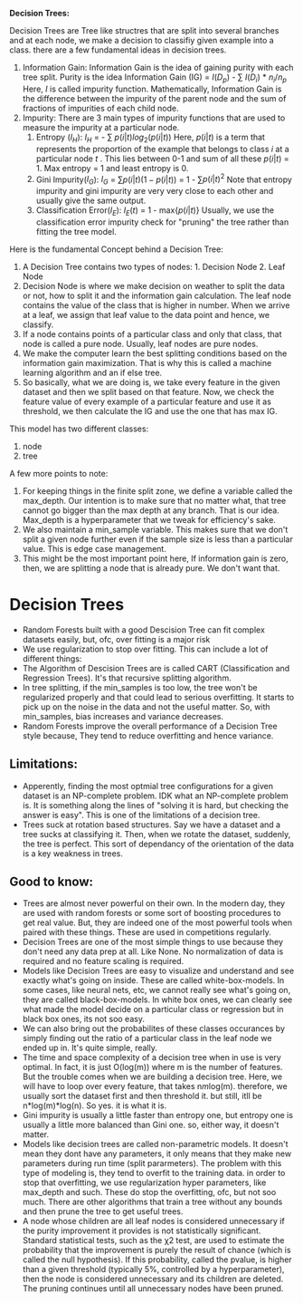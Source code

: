 **Decision Trees:**

Decision Trees are Tree like structres that are split into several branches and at each node, we make a decision to classifiy given example into a class. there are a few fundamental ideas in decision trees. 

1. Information Gain:
    Information Gain is the idea of gaining purity with each tree split. Purity is the idea 
    Information Gain (IG) = $I$($D_p$) - $\sum$ $I$($D_i$) * $n_i$/$n_p$
    Here, $I$ is called impurity function. Mathematically, Information Gain is the difference between the impurity of the parent node and the sum of fractions of impurities of each child node.
2. Impurity:
    There are 3 main types of impurity functions that are used to measure the impurity at a particular node. 
    1. Entropy ($I_H$):
        $I_H$ = - $\sum$ $p(i|t)$$log_2(p(i|t))$ 
        Here, $p(i|t)$ is a term that represents the proportion of the example that belongs to class $i$ at a particular node $t$ . This lies between 0-1 and sum of all these $p(i|t)$  = 1. Max entropy = 1 and least entropy is 0.
    2. Gini Impurity($I_G$):
        $I_G$ = $\sum$$p(i|t)$($1 - p(i|t)$) = 1 - $\sum$$p(i|t)^2$ 
        Note that entropy impurity and gini impurity are very very close to each other and usually give the same output.
    3. Classification Error($I_E$):
        $I_E(t)$ = 1 - max{$p(i|t)$} 
        Usually, we use the classification error impurity check for "pruning" the tree rather than fitting the tree model. 

Here is the fundamental Concept behind a Decision Tree:

1. A Decision Tree contains two types of nodes: 1. Decision Node 2. Leaf Node
2. Decision Node is where we make decision on weather to split the data or not, how to split it and the information gain calculation. The leaf node contains the value of the class that is higher in number. When we arrive at a leaf, we assign that leaf value to the data point and hence, we classify.
3. If a node contains points of a particular class and only that class, that node is called a pure node. Usually, leaf nodes are pure nodes.
4. We make the computer learn the best splitting conditions based on the information gain maximization. That is why this is called a machine learning algorithm and an if else tree.
5. So basically, what we are doing is, we take every feature in the given dataset and then we split based on that feature. Now, we check the feature value of every example of a particular feature and use it as threshold, we then calculate the IG and use the one that has max IG.

This model has two different classes:
1. node
2. tree


A few more points to note:
1. For keeping things in the finite split zone, we define a variable called the max_depth. Our intention is to make sure that no matter what, that tree cannot go bigger than the max depth at any branch. That is our idea. Max_depth is a hyperparameter that we tweak for efficiency's sake. 
2. We also maintain a min_sample variable. This makes sure that we don't split a given node further even if the sample size is less than a particular value. This is edge case management.
3. This might be the most important point here, If information gain is zero, then,  we are splitting a node that is already pure. We don't want that.



# Decision Trees 

- Random Forests built with a good Descision Tree can fit complex datasets easily, but, ofc, over fitting is a major risk
- We use regularization to stop over fitting. This can include a lot of different things:
- The Algorithm of Descision Trees are is called CART (Classification and Regression Trees). It's that recursive splitting algorithm.
- In tree splitting, if the min_samples is too low, the tree won't be regularized properly and that could lead to serious overfitting. It starts to pick up on the noise in the data and not the useful matter. So, with min_samples, bias increases and variance decreases.
- Random Forests improve the overall performance of a Decision Tree style because, They tend to reduce overfitting and hence variance.
## Limitations:

- Apperently, finding the most optmial tree configurations for a given dataset is an NP-complete problem. IDK what an NP-complete problem is. It is something along the lines of "solving it is hard, but checking the answer is easy". This is one of the limitations of a decision tree.
- Trees suck at rotation based structures. Say we have a dataset and a tree sucks at classifying it. Then, when we rotate the dataset, suddenly, the tree is perfect. This sort of dependancy of the orientation of the data is a key weakness in trees.

## Good to know:

- Trees are almost never powerful on their own. In the modern day, they are used with random forests or some sort of boosting procedures to get real value. But, they are indeed one of the most powerful tools when paired with these things. These are used in competitions regularly.
- Decision Trees are one of the most simple things to use because they don't need any data prep at all. Like None. No normalization of data is required and no feature scaling is required.
- Models like Decision Trees are easy to visualize and understand and see exactly what's going on inside. These are called white-box-models. In some cases, like neural nets, etc, we cannot really see what's going on, they are called black-box-models. In white box ones, we can clearly see what made the model decide on a particular class or regression but in black box ones, its not soo easy.
- We can also bring out the probabilites of these classes occurances by simply finding out the ratio of a particular class in the leaf node we ended up in. It's quite simple, really.
- The time and space complexity of a decision tree when in use is very optimal. In fact, it is just O(log(m)) where m is the number of features. But the trouble comes when we are building a decision tree. Here, we will have to loop over every feature, that takes n*m*log(m). therefore, we usually sort the dataset first and then threshold it. but still, itll be n*log(m)*log(n). So yes. it is what it is.
- Gini impurity is usually a little faster than entropy one, but entropy one is usually a little more balanced than Gini one. so, either way, it doesn't matter.
- Models like decision trees are called non-parametric models. It doesn't mean they dont have any parameters, it only means that they make new parameters during run time (split pararmeters). The problem with this type of modeling is, they tend to overfit to the training data. in order to stop that overfitting, we use regularization hyper parameters, like max_depth and such. These do stop the overfitting, ofc, but not soo much. There are other algorithms that train a tree without any bounds and then prune the tree to get useful trees.
- A node whose children are all leaf nodes is considered unnecessary if the purity improvement it provides is not statistically significant. Standard statistical tests, such as the χ2 test, are used to estimate the probability that the improvement is purely the result of chance (which is called the null hypothesis). If this probability, called the pvalue, is higher than a given threshold (typically 5%, controlled by a hyperparameter), then the node is considered unnecessary and its children are deleted. The pruning continues until all unnecessary nodes have been pruned.
